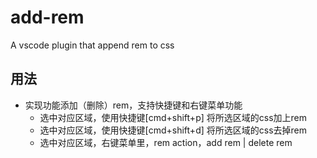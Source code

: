 
# add-rem

A vscode plugin that append rem to css


## 用法

- 实现功能添加（删除）rem，支持快捷键和右键菜单功能
   - 选中对应区域，使用快捷键[cmd+shift+p] 将所选区域的css加上rem
   - 选中对应区域，使用快捷键[cmd+shift+d] 将所选区域的css去掉rem
   - 选中对应区域，右键菜单里，rem action，add rem | delete rem

